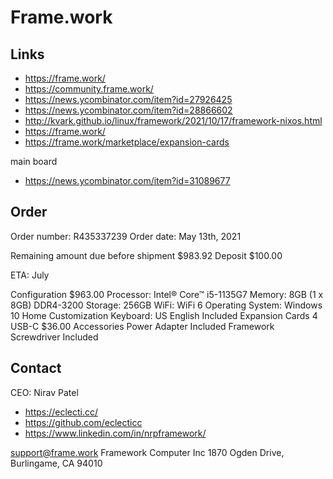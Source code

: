 # Frame.work


## Links

* https://frame.work/
* https://community.frame.work/
* https://news.ycombinator.com/item?id=27926425
* https://news.ycombinator.com/item?id=28866602
* http://kvark.github.io/linux/framework/2021/10/17/framework-nixos.html
* https://frame.work/
* https://frame.work/marketplace/expansion-cards

main board

* https://news.ycombinator.com/item?id=31089677

## Order

Order number: R435337239
Order date: May 13th, 2021

Remaining amount due before shipment
$983.92
Deposit
$100.00

ETA: July


Configuration
$963.00
Processor: Intel® Core™ i5-1135G7
Memory: 8GB (1 x 8GB) DDR4-3200
Storage: 256GB
WiFi: WiFi 6
Operating System: Windows 10 Home
Customization
Keyboard: US English
Included
Expansion Cards
4 USB-C
$36.00
Accessories
Power Adapter
Included
Framework Screwdriver
Included

## Contact

CEO: Nirav Patel

* https://eclecti.cc/
* https://github.com/eclecticc
* https://www.linkedin.com/in/nrpframework/

support@frame.work
Framework Computer Inc
1870 Ogden Drive, Burlingame, CA 94010

